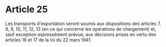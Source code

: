 # Article 25

Les transports d'exportation seront soumis aux dispositions des articles 7, 8, 9, 10, 11, 12, 13 (en ce qui concerne les opérations de chargement) et, sauf exception expressément prévue, aux décisions prises en vertu des articles 16 et 17 de la loi du 22 mars 1941.
